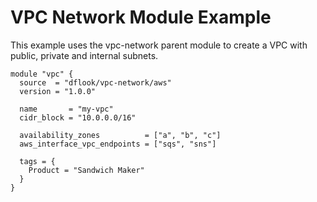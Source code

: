 # VPC Network Module Example

This example uses the vpc-network parent module to create a VPC with public, private and internal subnets.

<!-- begin example main.tf -->
```hcl
module "vpc" {
  source  = "dflook/vpc-network/aws"
  version = "1.0.0"

  name       = "my-vpc"
  cidr_block = "10.0.0.0/16"

  availability_zones          = ["a", "b", "c"]
  aws_interface_vpc_endpoints = ["sqs", "sns"]

  tags = {
    Product = "Sandwich Maker"
  }
}
```
<!-- end example -->


